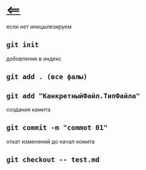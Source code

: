 # [<==](/git_info.md)

если нет иницылезируем   
## `git init`

добовления в индекс
## `git add . (все фалы)`  
## `git add "КанкретныйФайл.ТипФайла"`

создания камита 
## `git commit -m "commot 01"`

откат изменений до начал комита
## `git checkout -- test.md`

